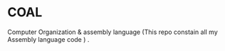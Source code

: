 # COAL
Computer Organization &amp; assembly language (This repo constain all my Assembly language code ) .
